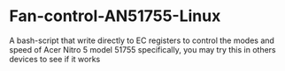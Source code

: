 # Fan-control-AN51755-Linux
A bash-script that write directly to EC registers to control the modes and speed of Acer Nitro 5 model 51755 specifically, you may try this in others devices to see if it works
